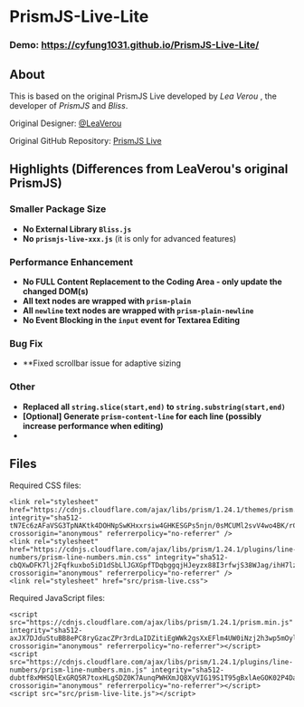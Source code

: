 # PrismJS-Live-Lite
### Demo: https://cyfung1031.github.io/PrismJS-Live-Lite/ ###

## About ##

This is based on the original PrismJS Live developed by *Lea Verou* , the developer of *PrismJS* and *Bliss*.

Original Designer: [@LeaVerou]( https://github.com/LeaVerou )

Original GitHub Repository: [PrismJS Live]( https://github.com/PrismJS/live/ )

## Highlights (Differences from LeaVerou's original PrismJS) ##
### Smaller Package Size ###
- **No External Library `Bliss.js`**
- **No `prismjs-live-xxx.js`** (it is only for advanced features)
### Performance Enhancement ###
- **No FULL Content Replacement to the Coding Area - only update the changed DOM(s)**
- **All text nodes are wrapped with `prism-plain`**
- **All `newline` text nodes are wrapped with `prism-plain-newline`**
- **No Event Blocking in the `input` event for Textarea Editing**
### Bug Fix ###
- **Fixed scrollbar issue for adaptive sizing
### Other ###
- **Replaced all `string.slice(start,end)` to `string.substring(start,end)`**
- **[Optional] Generate `prism-content-line` for each line (possibly increase performance when editing)**
- 
## Files ##
Required CSS files:

    <link rel="stylesheet" href="https://cdnjs.cloudflare.com/ajax/libs/prism/1.24.1/themes/prism.min.css" integrity="sha512-tN7Ec6zAFaVSG3TpNAKtk4DOHNpSwKHxxrsiw4GHKESGPs5njn/0sMCUMl2svV4wo4BK/rCP7juYz+zx+l6oeQ==" crossorigin="anonymous" referrerpolicy="no-referrer" />
    <link rel="stylesheet" href="https://cdnjs.cloudflare.com/ajax/libs/prism/1.24.1/plugins/line-numbers/prism-line-numbers.min.css" integrity="sha512-cbQXwDFK7lj2Fqfkuxbo5iD1dSbLlJGXGpfTDqbggqjHJeyzx88I3rfwjS38WJag/ihH7lzuGlGHpDBymLirZQ==" crossorigin="anonymous" referrerpolicy="no-referrer" />
    <link rel="stylesheet" href="src/prism-live.css">

Required JavaScript files:

    <script src="https://cdnjs.cloudflare.com/ajax/libs/prism/1.24.1/prism.min.js" integrity="sha512-axJX7DJduStuBB8ePC8ryGzacZPr3rdLaIDZitiEgWWk2gsXxEFlm4UW0iNzj2h3wp5mOylgHAzBzM4nRSvTZA==" crossorigin="anonymous" referrerpolicy="no-referrer"></script>
    <script src="https://cdnjs.cloudflare.com/ajax/libs/prism/1.24.1/plugins/line-numbers/prism-line-numbers.min.js" integrity="sha512-dubtf8xMHSQlExGRQ5R7toxHLgSDZ0K7AunqPWHXmJQ8XyVIG19S1T95gBxlAeGOK02P4Da2RTnQz0Za0H0ebQ==" crossorigin="anonymous" referrerpolicy="no-referrer"></script>
    <script src="src/prism-live-lite.js"></script>
